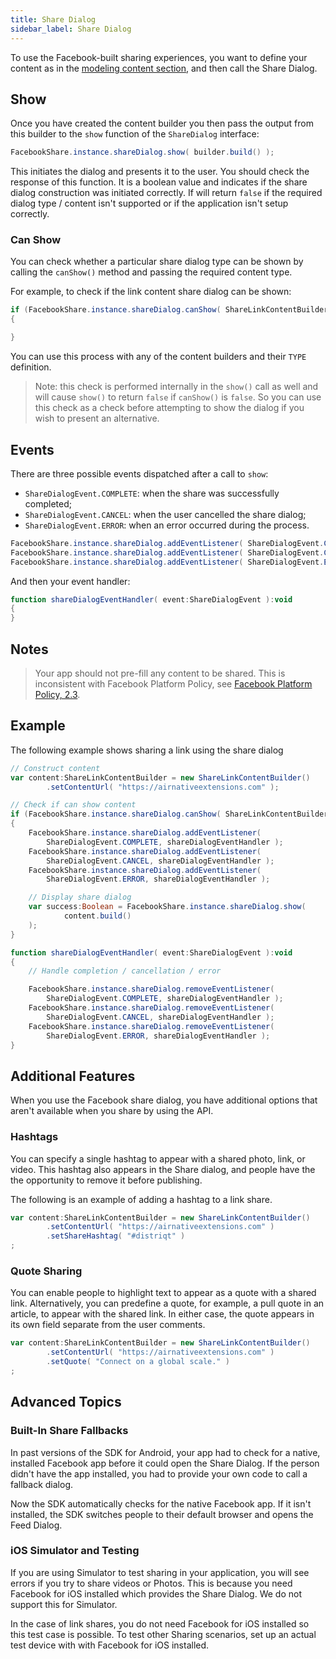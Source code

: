 ```yaml
---
title: Share Dialog
sidebar_label: Share Dialog
---
```



To use the Facebook-built sharing experiences, you want to define your content as in the [modeling content section](content.md), and then call the Share Dialog.



## Show

Once you have created the content builder you then pass the output from this builder to the 
`show` function of the `ShareDialog` interface:

```actionscript
FacebookShare.instance.shareDialog.show( builder.build() );
```

This initiates the dialog and presents it to the user. You should check the response of this function. It is a boolean value and indicates if the share dialog construction was initiated correctly. If will return `false` if the required dialog type / content isn't supported or if the application isn't setup correctly.

### Can Show

You can check whether a particular share dialog type can be shown by calling the `canShow()` method and passing the required content type.

For example, to check if the link content share dialog can be shown: 

```actionscript
if (FacebookShare.instance.shareDialog.canShow( ShareLinkContentBuilder.TYPE ))
{

}
```

You can use this process with any of the content builders and their `TYPE` definition.

>
> Note: this check is performed internally in the `show()` call as well and will cause `show()` to return `false` if `canShow()` is `false`. So you can use this check as a check before attempting to show the dialog if you wish to present an alternative. 
>



## Events

There are three possible events dispatched after a call to `show`:

- `ShareDialogEvent.COMPLETE`: when the share was successfully completed;
- `ShareDialogEvent.CANCEL`: when the user cancelled the share dialog;
- `ShareDialogEvent.ERROR`: when an error occurred during the process.


```actionscript
FacebookShare.instance.shareDialog.addEventListener( ShareDialogEvent.COMPLETE, shareDialogEventHandler );
FacebookShare.instance.shareDialog.addEventListener( ShareDialogEvent.CANCEL, shareDialogEventHandler );
FacebookShare.instance.shareDialog.addEventListener( ShareDialogEvent.ERROR, shareDialogEventHandler );
```

And then your event handler:

```actionscript
function shareDialogEventHandler( event:ShareDialogEvent ):void 
{
}
```




## Notes

>
> Your app should not pre-fill any content to be shared. This is inconsistent with 
> Facebook Platform Policy, see [Facebook Platform Policy, 2.3](https://developers.facebook.com/policy/#control).
>




## Example

The following example shows sharing a link using the share dialog

```actionscript
// Construct content
var content:ShareLinkContentBuilder = new ShareLinkContentBuilder()
		.setContentUrl( "https://airnativeextensions.com" );

// Check if can show content
if (FacebookShare.instance.shareDialog.canShow( ShareLinkContentBuilder.TYPE ))
{
	FacebookShare.instance.shareDialog.addEventListener( 
		ShareDialogEvent.COMPLETE, shareDialogEventHandler );
	FacebookShare.instance.shareDialog.addEventListener( 
		ShareDialogEvent.CANCEL, shareDialogEventHandler );
	FacebookShare.instance.shareDialog.addEventListener( 
		ShareDialogEvent.ERROR, shareDialogEventHandler );

	// Display share dialog
	var success:Boolean = FacebookShare.instance.shareDialog.show(
			content.build()
	);
}

function shareDialogEventHandler( event:ShareDialogEvent ):void 
{
	// Handle completion / cancellation / error

	FacebookShare.instance.shareDialog.removeEventListener( 
		ShareDialogEvent.COMPLETE, shareDialogEventHandler );
	FacebookShare.instance.shareDialog.removeEventListener( 
		ShareDialogEvent.CANCEL, shareDialogEventHandler );
	FacebookShare.instance.shareDialog.removeEventListener( 
		ShareDialogEvent.ERROR, shareDialogEventHandler );
}
```




## Additional Features

When you use the Facebook share dialog, you have additional options that aren't available when you share by using the API.


### Hashtags

You can specify a single hashtag to appear with a shared photo, link, or video. This hashtag also appears in the Share dialog, and people have the the opportunity to remove it before publishing.

The following is an example of adding a hashtag to a link share.


```actionscript
var content:ShareLinkContentBuilder = new ShareLinkContentBuilder()
		.setContentUrl( "https://airnativeextensions.com" )
		.setShareHashtag( "#distriqt" )
;
```


### Quote Sharing

You can enable people to highlight text to appear as a quote with a shared link. Alternatively, you can predefine a quote, for example, a pull quote in an article, to appear with the shared link. In either case, the quote appears in its own field separate from the user comments.


```actionscript
var content:ShareLinkContentBuilder = new ShareLinkContentBuilder()
		.setContentUrl( "https://airnativeextensions.com" )
		.setQuote( "Connect on a global scale." )
;
```



## Advanced Topics

### Built-In Share Fallbacks

In past versions of the SDK for Android, your app had to check for a native, installed Facebook app before it could open the Share Dialog. If the person didn't have the app installed, you had to provide your own code to call a fallback dialog.

Now the SDK automatically checks for the native Facebook app. If it isn't installed, the SDK switches people to their default browser and opens the Feed Dialog.


### iOS Simulator and Testing

If you are using Simulator to test sharing in your application, you will see errors if you try to share videos or Photos. This is because you need Facebook for iOS installed which provides the Share Dialog. We do not support this for Simulator.

In the case of link shares, you do not need Facebook for iOS installed so this test case is possible. To test other Sharing scenarios, set up an actual test device with with Facebook for iOS installed.

